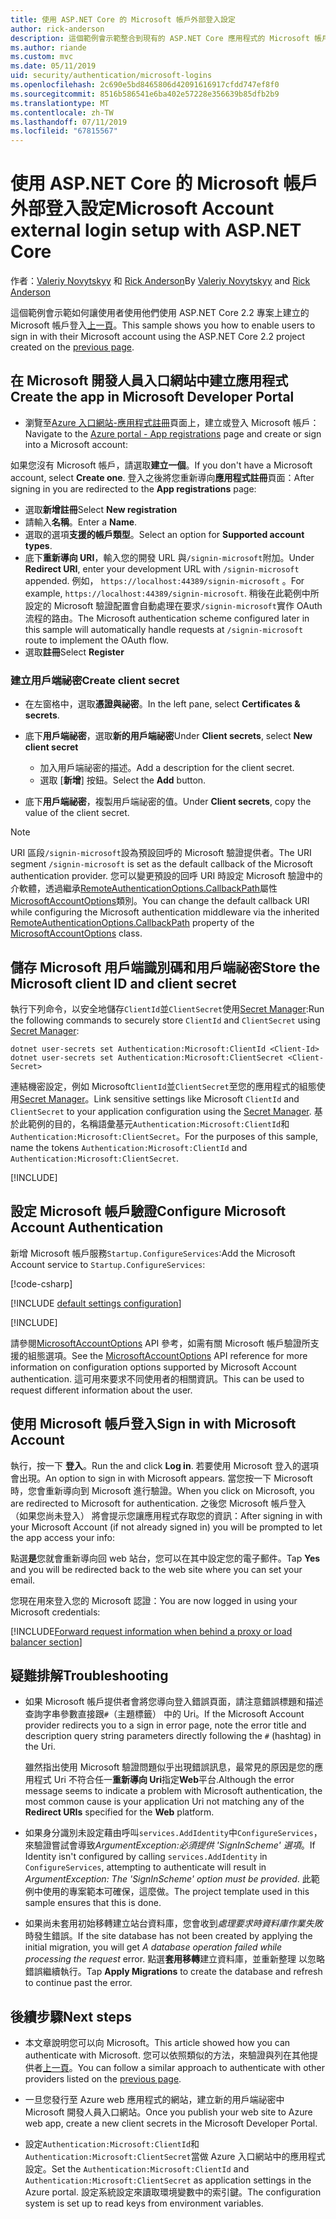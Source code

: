 ```yaml
---
title: 使用 ASP.NET Core 的 Microsoft 帳戶外部登入設定
author: rick-anderson
description: 這個範例會示範整合到現有的 ASP.NET Core 應用程式的 Microsoft 帳戶使用者驗證。
ms.author: riande
ms.custom: mvc
ms.date: 05/11/2019
uid: security/authentication/microsoft-logins
ms.openlocfilehash: 2c690e5bd8465806d42091616917cfdd747ef8f0
ms.sourcegitcommit: 8516b586541e6ba402e57228e356639b85dfb2b9
ms.translationtype: MT
ms.contentlocale: zh-TW
ms.lasthandoff: 07/11/2019
ms.locfileid: "67815567"
---
```

# <a name="microsoft-account-external-login-setup-with-aspnet-core"></a><span data-ttu-id="72a73-103">使用 ASP.NET Core 的 Microsoft 帳戶外部登入設定</span><span class="sxs-lookup"><span data-stu-id="72a73-103">Microsoft Account external login setup with ASP.NET Core</span></span>

<span data-ttu-id="72a73-104">作者：[Valeriy Novytskyy](https://github.com/01binary) 和 [Rick Anderson](https://twitter.com/RickAndMSFT)</span><span class="sxs-lookup"><span data-stu-id="72a73-104">By [Valeriy Novytskyy](https://github.com/01binary) and [Rick Anderson](https://twitter.com/RickAndMSFT)</span></span>

<span data-ttu-id="72a73-105">這個範例會示範如何讓使用者使用他們使用 ASP.NET Core 2.2 專案上建立的 Microsoft 帳戶登入[上一頁](xref:security/authentication/social/index)。</span><span class="sxs-lookup"><span data-stu-id="72a73-105">This sample shows you how to enable users to sign in with their Microsoft account using the ASP.NET Core 2.2 project created on the [previous page](xref:security/authentication/social/index).</span></span>

## <a name="create-the-app-in-microsoft-developer-portal"></a><span data-ttu-id="72a73-106">在 Microsoft 開發人員入口網站中建立應用程式</span><span class="sxs-lookup"><span data-stu-id="72a73-106">Create the app in Microsoft Developer Portal</span></span>

* <span data-ttu-id="72a73-107">瀏覽至[Azure 入口網站-應用程式註冊](https://go.microsoft.com/fwlink/?linkid=2083908)頁面上，建立或登入 Microsoft 帳戶：</span><span class="sxs-lookup"><span data-stu-id="72a73-107">Navigate to the [Azure portal - App registrations](https://go.microsoft.com/fwlink/?linkid=2083908) page and create or sign into a Microsoft account:</span></span>

<span data-ttu-id="72a73-108">如果您沒有 Microsoft 帳戶，請選取**建立一個**。</span><span class="sxs-lookup"><span data-stu-id="72a73-108">If you don't have a Microsoft account, select **Create one**.</span></span> <span data-ttu-id="72a73-109">登入之後將您重新導向**應用程式註冊**頁面：</span><span class="sxs-lookup"><span data-stu-id="72a73-109">After signing in you are redirected to the **App registrations** page:</span></span>

* <span data-ttu-id="72a73-110">選取**新增註冊**</span><span class="sxs-lookup"><span data-stu-id="72a73-110">Select **New registration**</span></span>
* <span data-ttu-id="72a73-111">請輸入**名稱**。</span><span class="sxs-lookup"><span data-stu-id="72a73-111">Enter a **Name**.</span></span>
* <span data-ttu-id="72a73-112">選取的選項**支援的帳戶類型**。</span><span class="sxs-lookup"><span data-stu-id="72a73-112">Select an option for **Supported account types**.</span></span>  <!-- Accounts for any org work with MS domain accounts. Most folks probably want the last option, personal MS accounts -->
* <span data-ttu-id="72a73-113">底下**重新導向 URI**，輸入您的開發 URL 與`/signin-microsoft`附加。</span><span class="sxs-lookup"><span data-stu-id="72a73-113">Under **Redirect URI**, enter your development URL with `/signin-microsoft` appended.</span></span> <span data-ttu-id="72a73-114">例如， `https://localhost:44389/signin-microsoft` 。</span><span class="sxs-lookup"><span data-stu-id="72a73-114">For example, `https://localhost:44389/signin-microsoft`.</span></span> <span data-ttu-id="72a73-115">稍後在此範例中所設定的 Microsoft 驗證配置會自動處理在要求`/signin-microsoft`實作 OAuth 流程的路由。</span><span class="sxs-lookup"><span data-stu-id="72a73-115">The Microsoft authentication scheme configured later in this sample will automatically handle requests at `/signin-microsoft` route to implement the OAuth flow.</span></span>
* <span data-ttu-id="72a73-116">選取**註冊**</span><span class="sxs-lookup"><span data-stu-id="72a73-116">Select **Register**</span></span>

### <a name="create-client-secret"></a><span data-ttu-id="72a73-117">建立用戶端祕密</span><span class="sxs-lookup"><span data-stu-id="72a73-117">Create client secret</span></span>

* <span data-ttu-id="72a73-118">在左窗格中，選取**憑證與祕密**。</span><span class="sxs-lookup"><span data-stu-id="72a73-118">In the left pane, select **Certificates & secrets**.</span></span>
* <span data-ttu-id="72a73-119">底下**用戶端祕密**，選取**新的用戶端祕密**</span><span class="sxs-lookup"><span data-stu-id="72a73-119">Under **Client secrets**, select **New client secret**</span></span>

  * <span data-ttu-id="72a73-120">加入用戶端祕密的描述。</span><span class="sxs-lookup"><span data-stu-id="72a73-120">Add a description for the client secret.</span></span>
  * <span data-ttu-id="72a73-121">選取 [**新增**] 按鈕。</span><span class="sxs-lookup"><span data-stu-id="72a73-121">Select the **Add** button.</span></span>

* <span data-ttu-id="72a73-122">底下**用戶端祕密**，複製用戶端祕密的值。</span><span class="sxs-lookup"><span data-stu-id="72a73-122">Under **Client secrets**, copy the value of the client secret.</span></span>

> [!NOTE]
> <span data-ttu-id="72a73-123">URI 區段`/signin-microsoft`設為預設回呼的 Microsoft 驗證提供者。</span><span class="sxs-lookup"><span data-stu-id="72a73-123">The URI segment `/signin-microsoft` is set as the default callback of the Microsoft authentication provider.</span></span> <span data-ttu-id="72a73-124">您可以變更預設的回呼 URI 時設定 Microsoft 驗證中的介軟體，透過繼承[RemoteAuthenticationOptions.CallbackPath](/dotnet/api/microsoft.aspnetcore.authentication.remoteauthenticationoptions.callbackpath)屬性[MicrosoftAccountOptions](/dotnet/api/microsoft.aspnetcore.authentication.microsoftaccount.microsoftaccountoptions)類別。</span><span class="sxs-lookup"><span data-stu-id="72a73-124">You can change the default callback URI while configuring the Microsoft authentication middleware via the inherited [RemoteAuthenticationOptions.CallbackPath](/dotnet/api/microsoft.aspnetcore.authentication.remoteauthenticationoptions.callbackpath) property of the [MicrosoftAccountOptions](/dotnet/api/microsoft.aspnetcore.authentication.microsoftaccount.microsoftaccountoptions) class.</span></span>

## <a name="store-the-microsoft-client-id-and-client-secret"></a><span data-ttu-id="72a73-125">儲存 Microsoft 用戶端識別碼和用戶端祕密</span><span class="sxs-lookup"><span data-stu-id="72a73-125">Store the Microsoft client ID and client secret</span></span>

<span data-ttu-id="72a73-126">執行下列命令，以安全地儲存`ClientId`並`ClientSecret`使用[Secret Manager](xref:security/app-secrets):</span><span class="sxs-lookup"><span data-stu-id="72a73-126">Run the following commands to securely store `ClientId` and `ClientSecret` using [Secret Manager](xref:security/app-secrets):</span></span>

```console
dotnet user-secrets set Authentication:Microsoft:ClientId <Client-Id>
dotnet user-secrets set Authentication:Microsoft:ClientSecret <Client-Secret>
```

<span data-ttu-id="72a73-127">連結機密設定，例如 Microsoft`ClientId`並`ClientSecret`至您的應用程式的組態使用[Secret Manager](xref:security/app-secrets)。</span><span class="sxs-lookup"><span data-stu-id="72a73-127">Link sensitive settings like Microsoft `ClientId` and `ClientSecret` to your application configuration using the [Secret Manager](xref:security/app-secrets).</span></span> <span data-ttu-id="72a73-128">基於此範例的目的，名稱語彙基元`Authentication:Microsoft:ClientId`和`Authentication:Microsoft:ClientSecret`。</span><span class="sxs-lookup"><span data-stu-id="72a73-128">For the purposes of this sample, name the tokens `Authentication:Microsoft:ClientId` and `Authentication:Microsoft:ClientSecret`.</span></span>

[!INCLUDE[](~/includes/environmentVarableColon.md)]

## <a name="configure-microsoft-account-authentication"></a><span data-ttu-id="72a73-129">設定 Microsoft 帳戶驗證</span><span class="sxs-lookup"><span data-stu-id="72a73-129">Configure Microsoft Account Authentication</span></span>

<span data-ttu-id="72a73-130">新增 Microsoft 帳戶服務`Startup.ConfigureServices`:</span><span class="sxs-lookup"><span data-stu-id="72a73-130">Add the Microsoft Account service to `Startup.ConfigureServices`:</span></span>

[!code-csharp[](~/security/authentication/social/social-code/StartupMS.cs?name=snippet&highlight=10-14)]

[!INCLUDE [default settings configuration](includes/default-settings.md)]

[!INCLUDE[](includes/chain-auth-providers.md)]

<span data-ttu-id="72a73-131">請參閱[MicrosoftAccountOptions](/dotnet/api/microsoft.aspnetcore.builder.microsoftaccountoptions) API 參考，如需有關 Microsoft 帳戶驗證所支援的組態選項。</span><span class="sxs-lookup"><span data-stu-id="72a73-131">See the [MicrosoftAccountOptions](/dotnet/api/microsoft.aspnetcore.builder.microsoftaccountoptions) API reference for more information on configuration options supported by Microsoft Account authentication.</span></span> <span data-ttu-id="72a73-132">這可用來要求不同使用者的相關資訊。</span><span class="sxs-lookup"><span data-stu-id="72a73-132">This can be used to request different information about the user.</span></span>

## <a name="sign-in-with-microsoft-account"></a><span data-ttu-id="72a73-133">使用 Microsoft 帳戶登入</span><span class="sxs-lookup"><span data-stu-id="72a73-133">Sign in with Microsoft Account</span></span>

<span data-ttu-id="72a73-134">執行，按一下 **登入**。</span><span class="sxs-lookup"><span data-stu-id="72a73-134">Run the and click **Log in**.</span></span> <span data-ttu-id="72a73-135">若要使用 Microsoft 登入的選項會出現。</span><span class="sxs-lookup"><span data-stu-id="72a73-135">An option to sign in with Microsoft appears.</span></span> <span data-ttu-id="72a73-136">當您按一下 Microsoft 時，您會重新導向到 Microsoft 進行驗證。</span><span class="sxs-lookup"><span data-stu-id="72a73-136">When you click on Microsoft, you are redirected to Microsoft for authentication.</span></span> <span data-ttu-id="72a73-137">之後您 Microsoft 帳戶登入 （如果您尚未登入） 將會提示您讓應用程式存取您的資訊：</span><span class="sxs-lookup"><span data-stu-id="72a73-137">After signing in with your Microsoft Account (if not already signed in) you will be prompted to let the app access your info:</span></span>

<span data-ttu-id="72a73-138">點選**是**您就會重新導向回 web 站台，您可以在其中設定您的電子郵件。</span><span class="sxs-lookup"><span data-stu-id="72a73-138">Tap **Yes** and you will be redirected back to the web site where you can set your email.</span></span>

<span data-ttu-id="72a73-139">您現在用來登入您的 Microsoft 認證：</span><span class="sxs-lookup"><span data-stu-id="72a73-139">You are now logged in using your Microsoft credentials:</span></span>

[!INCLUDE[Forward request information when behind a proxy or load balancer section](includes/forwarded-headers-middleware.md)]

## <a name="troubleshooting"></a><span data-ttu-id="72a73-140">疑難排解</span><span class="sxs-lookup"><span data-stu-id="72a73-140">Troubleshooting</span></span>

* <span data-ttu-id="72a73-141">如果 Microsoft 帳戶提供者會將您導向登入錯誤頁面，請注意錯誤標題和描述查詢字串參數直接跟`#`（主題標籤） 中的 Uri。</span><span class="sxs-lookup"><span data-stu-id="72a73-141">If the Microsoft Account provider redirects you to a sign in error page, note the error title and description query string parameters directly following the `#` (hashtag) in the Uri.</span></span>

  <span data-ttu-id="72a73-142">雖然指出使用 Microsoft 驗證問題似乎出現錯誤訊息，最常見的原因是您的應用程式 Uri 不符合任一**重新導向 Uri**指定**Web**平台.</span><span class="sxs-lookup"><span data-stu-id="72a73-142">Although the error message seems to indicate a problem with Microsoft authentication, the most common cause is your application Uri not matching any of the **Redirect URIs** specified for the **Web** platform.</span></span>
* <span data-ttu-id="72a73-143">如果身分識別未設定藉由呼叫`services.AddIdentity`中`ConfigureServices`，來驗證嘗試會導致*ArgumentException:必須提供 'SignInScheme' 選項*。</span><span class="sxs-lookup"><span data-stu-id="72a73-143">If Identity isn't configured by calling `services.AddIdentity` in `ConfigureServices`, attempting to authenticate will result in *ArgumentException: The 'SignInScheme' option must be provided*.</span></span> <span data-ttu-id="72a73-144">此範例中使用的專案範本可確保，這麼做。</span><span class="sxs-lookup"><span data-stu-id="72a73-144">The project template used in this sample ensures that this is done.</span></span>
* <span data-ttu-id="72a73-145">如果尚未套用初始移轉建立站台資料庫，您會收到*處理要求時資料庫作業失敗*時發生錯誤。</span><span class="sxs-lookup"><span data-stu-id="72a73-145">If the site database has not been created by applying the initial migration, you will get *A database operation failed while processing the request* error.</span></span> <span data-ttu-id="72a73-146">點選**套用移轉**建立資料庫，並重新整理 以忽略錯誤繼續執行。</span><span class="sxs-lookup"><span data-stu-id="72a73-146">Tap **Apply Migrations** to create the database and refresh to continue past the error.</span></span>

## <a name="next-steps"></a><span data-ttu-id="72a73-147">後續步驟</span><span class="sxs-lookup"><span data-stu-id="72a73-147">Next steps</span></span>

* <span data-ttu-id="72a73-148">本文章說明您可以向 Microsoft。</span><span class="sxs-lookup"><span data-stu-id="72a73-148">This article showed how you can authenticate with Microsoft.</span></span> <span data-ttu-id="72a73-149">您可以依照類似的方法，來驗證與列在其他提供者[上一頁](xref:security/authentication/social/index)。</span><span class="sxs-lookup"><span data-stu-id="72a73-149">You can follow a similar approach to authenticate with other providers listed on the [previous page](xref:security/authentication/social/index).</span></span>

* <span data-ttu-id="72a73-150">一旦您發行至 Azure web 應用程式的網站，建立新的用戶端祕密中 Microsoft 開發人員入口網站。</span><span class="sxs-lookup"><span data-stu-id="72a73-150">Once you publish your web site to Azure web app, create a new client secrets in the Microsoft Developer Portal.</span></span>

* <span data-ttu-id="72a73-151">設定`Authentication:Microsoft:ClientId`和`Authentication:Microsoft:ClientSecret`當做 Azure 入口網站中的應用程式設定。</span><span class="sxs-lookup"><span data-stu-id="72a73-151">Set the `Authentication:Microsoft:ClientId` and `Authentication:Microsoft:ClientSecret` as application settings in the Azure portal.</span></span> <span data-ttu-id="72a73-152">設定系統設定來讀取環境變數中的索引鍵。</span><span class="sxs-lookup"><span data-stu-id="72a73-152">The configuration system is set up to read keys from environment variables.</span></span>